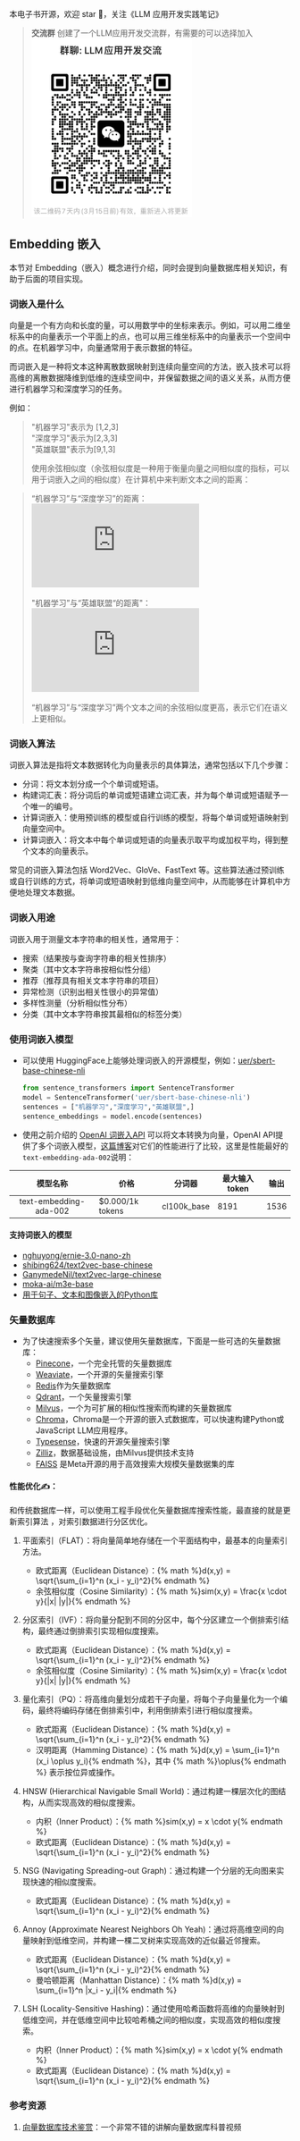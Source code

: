本电子书开源，欢迎 star 🌟，关注《LLM 应用开发实践笔记》

> **交流群** 创建了一个LLM应用开发交流群，有需要的可以选择加入
![](../images/group.png)

## Embedding 嵌入
本节对 Embedding（嵌入）概念进行介绍，同时会提到向量数据库相关知识，有助于后面的项目实现。


### 词嵌入是什么
向量是一个有方向和长度的量，可以用数学中的坐标来表示。例如，可以用二维坐标系中的向量表示一个平面上的点，也可以用三维坐标系中的向量表示一个空间中的点。在机器学习中，向量通常用于表示数据的特征。

而词嵌入是一种将文本这种离散数据映射到连续向量空间的方法，嵌入技术可以将高维的离散数据降维到低维的连续空间中，并保留数据之间的语义关系，从而方便进行机器学习和深度学习的任务。

例如：  
> "机器学习"表示为 [1,2,3]   
 "深度学习"表示为[2,3,3]  
 "英雄联盟"表示为[9,1,3]
>
> 使用余弦相似度（余弦相似度是一种用于衡量向量之间相似度的指标，可以用于词嵌入之间的相似度）在计算机中来判断文本之间的距离： 

> “机器学习”与“深度学习”的距离：![](https://private.codecogs.com/gif.latex?cos%28%5CTheta_1%20%29%3D%5Cfrac%7B1*2+2*3+3*3%7D%7B%5Csqrt%7B1%5E2+2%5E2+3%5E3%7D%5Csqrt%7B2%5E2+3%5E2+3%5E3%7D%7D%3D0.97)
> 
> "机器学习”与“英雄联盟“的距离"：![](https://private.codecogs.com/gif.latex?cos%28%5CTheta_2%20%29%3D%5Cfrac%7B1*9+2*1+3*3%7D%7B%5Csqrt%7B1%5E2+2%5E2+3%5E3%7D%5Csqrt%7B9%5E2+1%5E2+3%5E3%7D%7D%3D0.56)
> 
> “机器学习”与“深度学习”两个文本之间的余弦相似度更高，表示它们在语义上更相似。

### 词嵌入算法
词嵌入算法是指将文本数据转化为向量表示的具体算法，通常包括以下几个步骤：
- 分词：将文本划分成一个个单词或短语。
- 构建词汇表：将分词后的单词或短语建立词汇表，并为每个单词或短语赋予一个唯一的编号。
- 计算词嵌入：使用预训练的模型或自行训练的模型，将每个单词或短语映射到向量空间中。
- 计算词嵌入：将文本中每个单词或短语的向量表示取平均或加权平均，得到整个文本的向量表示。

常见的词嵌入算法包括 Word2Vec、GloVe、FastText 等。这些算法通过预训练或自行训练的方式，将单词或短语映射到低维向量空间中，从而能够在计算机中方便地处理文本数据。
### 词嵌入用途
词嵌入用于测量文本字符串的相关性，通常用于：
- 搜索（结果按与查询字符串的相关性排序）
- 聚类（其中文本字符串按相似性分组）
- 推荐（推荐具有相关文本字符串的项目）
- 异常检测（识别出相关性很小的异常值）
- 多样性测量（分析相似性分布）
- 分类（其中文本字符串按其最相似的标签分类）

### 使用词嵌入模型
* 可以使用 HuggingFace上能够处理词嵌入的开源模型，例如：[uer/sbert-base-chinese-nli](https://huggingface.co/uer/sbert-base-chinese-nli)
  ```python
  from sentence_transformers import SentenceTransformer
  model = SentenceTransformer('uer/sbert-base-chinese-nli')
  sentences = ["机器学习","深度学习","英雄联盟",]
  sentence_embeddings = model.encode(sentences)
  ```

* 使用之前介绍的 [OpenAI 词嵌入API](../01-llm/01-3.md#embeddings) 可以将文本转换为向量，OpenAI API提供了多个词嵌入模型，[这篇博客](https://openai.com/blog/new-and-improved-embedding-mode)对它们的性能进行了比较，这里是性能最好的`text-embedding-ada-002`说明：

|        模型名称        | 价格                  | 分词器      | 最大输入 token | 输出 |
| :--------------------: | --------------------- | ----------- | -------------- | ---- |
| text-embedding-ada-002 | $0.000/1k tokens | cl100k_base | 8191           | 1536 |


#### 支持词嵌入的模型
  -  [nghuyong/ernie-3.0-nano-zh](https://huggingface.co/nghuyong/ernie-3.0-nano-zh)
  -  [shibing624/text2vec-base-chinese](https://huggingface.co/shibing624/text2vec-base-chinese)
  -  [GanymedeNil/text2vec-large-chinese](https://huggingface.co/GanymedeNil/text2vec-large-chinese)
  -  [moka-ai/m3e-base](https://huggingface.co/moka-ai/m3e-base)
  -  [用于句子、文本和图像嵌入的Python库](https://github.com/UKPLab/sentence-transformers)
### 矢量数据库
* 为了快速搜索多个矢量，建议使用矢量数据库，下面是一些可选的矢量数据库：
  - [Pinecone](https://github.com/openai/openai-cookbook/tree/main/examples/vector_databases/pinecone)，一个完全托管的矢量数据库
  - [Weaviate](https://github.com/openai/openai-cookbook/tree/main/examples/vector_databases/weaviate)，一个开源的矢量搜索引擎
  - [Redis](https://github.com/openai/openai-cookbook/tree/main/examples/vector_databases/redis)作为矢量数据库
  - [Qdrant](https://github.com/openai/openai-cookbook/tree/main/examples/vector_databases/qdrant)，一个矢量搜索引擎
  - [Milvus](https://github.com/openai/openai-cookbook/blob/main/examples/vector_databases/Using_vector_databases_for_embeddings_search.ipynb)，一个为可扩展的相似性搜索而构建的矢量数据库
  - [Chroma](https://github.com/chroma-core/chroma)，Chroma是一个开源的嵌入式数据库，可以快速构建Python或JavaScript LLM应用程序。
  - [Typesense](https://typesense.org/docs/0.24.0/api/vector-search.html)，快速的开源矢量搜索引擎
  - [Zilliz](https://github.com/openai/openai-cookbook/tree/main/examples/vector_databases/zilliz)，数据基础设施，由Milvus提供技术支持
  - [FAISS](https://github.com/facebookresearch/faiss) 是Meta开源的用于高效搜索大规模矢量数据集的库

#### 性能优化✍️：
和传统数据库一样，可以使用工程手段优化矢量数据库搜索性能，最直接的就是更新索引算法 ，对索引数据进行分区优化。

1. 平面索引（FLAT）：将向量简单地存储在一个平面结构中，最基本的向量索引方法。
    - 欧式距离（Euclidean Distance）：{% math %}d(x,y) = \sqrt{\sum_{i=1}^n (x_i - y_i)^2}{% endmath %}
    - 余弦相似度（Cosine Similarity）：{% math %}sim(x,y) = \frac{x \cdot y}{\|x\| \|y\|}{% endmath %}

2. 分区索引（IVF）：将向量分配到不同的分区中，每个分区建立一个倒排索引结构，最终通过倒排索引实现相似度搜索。
    - 欧式距离（Euclidean Distance）：{% math %}d(x,y) = \sqrt{\sum_{i=1}^n (x_i - y_i)^2}{% endmath %}
    - 余弦相似度（Cosine Similarity）：{% math %}sim(x,y) = \frac{x \cdot y}{\|x\| \|y\|}{% endmath %}

3. 量化索引（PQ）：将高维向量划分成若干子向量，将每个子向量量化为一个编码，最终将编码存储在倒排索引中，利用倒排索引进行相似度搜索。
    - 欧式距离（Euclidean Distance）：{% math %}d(x,y) = \sqrt{\sum_{i=1}^n (x_i - y_i)^2}{% endmath %}
    - 汉明距离（Hamming Distance）：{% math %}d(x,y) = \sum_{i=1}^n (x_i \oplus y_i){% endmath %}，其中 {% math %}\oplus{% endmath %} 表示按位异或操作。

4. HNSW (Hierarchical Navigable Small World)：通过构建一棵层次化的图结构，从而实现高效的相似度搜索。
    - 内积（Inner Product）：{% math %}sim(x,y) = x \cdot y{% endmath %}
    - 欧式距离（Euclidean Distance）：{% math %}d(x,y) = \sqrt{\sum_{i=1}^n (x_i - y_i)^2}{% endmath %}

5. NSG (Navigating Spreading-out Graph)：通过构建一个分层的无向图来实现快速的相似度搜索。
    - 欧式距离（Euclidean Distance）：{% math %}d(x,y) = \sqrt{\sum_{i=1}^n (x_i - y_i)^2}{% endmath %}

6. Annoy (Approximate Nearest Neighbors Oh Yeah)：通过将高维空间的向量映射到低维空间，并构建一棵二叉树来实现高效的近似最近邻搜索。
    - 欧式距离（Euclidean Distance）：{% math %}d(x,y) = \sqrt{\sum_{i=1}^n (x_i - y_i)^2}{% endmath %}
    - 曼哈顿距离（Manhattan Distance）：{% math %}d(x,y) = \sum_{i=1}^n |x_i - y_i|{% endmath %}

7. LSH (Locality-Sensitive Hashing)：通过使用哈希函数将高维的向量映射到低维空间，并在低维空间中比较哈希桶之间的相似度，实现高效的相似度搜索。
    - 内积（Inner Product）：{% math %}sim(x,y) = x \cdot y{% endmath %}
    - 欧式距离（Euclidean Distance）：{% math %}d(x,y) = \sqrt{\sum_{i=1}^n (x_i - y_i)^2}{% endmath %}

### 参考资源
1. [向量数据库技术鉴赏](https://www.bilibili.com/video/BV1BM4y177Dk/)：一个非常不错的讲解向量数据库科普视频